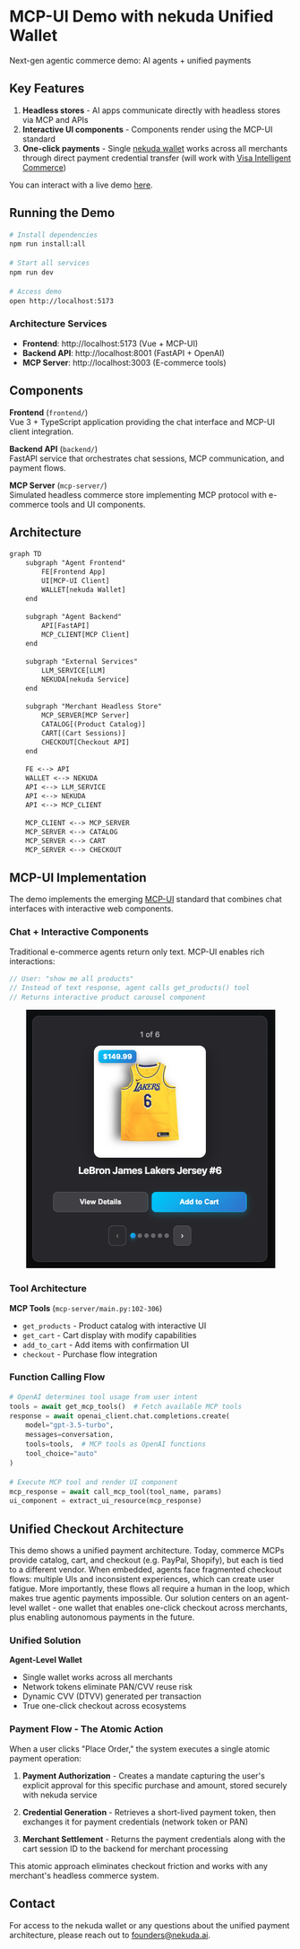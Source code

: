 # MCP-UI Demo with nekuda Unified Wallet

  Next-gen agentic commerce demo: AI agents + unified payments

## Key Features

  1. **Headless stores** - AI apps communicate directly with headless stores via MCP and APIs
  2. **Interactive UI components** - Components render using the MCP-UI standard
  3. **One-click payments** - Single [nekuda wallet](https://nekuda.ai) works across all merchants through direct payment credential transfer (will work with [Visa Intelligent Commerce](https://corporate.visa.com/en/products/intelligent-commerce.html))

  You can interact with a live demo [here](https://nekuda-frontend.onrender.com/). 

  ## Running the Demo

```bash
# Install dependencies
npm run install:all

# Start all services
npm run dev

# Access demo
open http://localhost:5173
```

### Architecture Services
- **Frontend**: http://localhost:5173 (Vue + MCP-UI)
- **Backend API**: http://localhost:8001 (FastAPI + OpenAI)  
- **MCP Server**: http://localhost:3003 (E-commerce tools)


## Components

**Frontend** (`frontend/`)  
Vue 3 + TypeScript application providing the chat interface and MCP-UI client integration.

**Backend API** (`backend/`)  
FastAPI service that orchestrates chat sessions, MCP communication, and payment flows.

**MCP Server** (`mcp-server/`)  
Simulated headless commerce store implementing MCP protocol with e-commerce tools and UI components.

## Architecture

```mermaid
graph TD
    subgraph "Agent Frontend"
        FE[Frontend App]
        UI[MCP-UI Client]
        WALLET[nekuda Wallet]
    end
    
    subgraph "Agent Backend"
        API[FastAPI]
        MCP_CLIENT[MCP Client]
    end
    
    subgraph "External Services"
        LLM_SERVICE[LLM]
        NEKUDA[nekuda Service]
    end
    
    subgraph "Merchant Headless Store"
        MCP_SERVER[MCP Server]
        CATALOG[(Product Catalog)]
        CART[(Cart Sessions)]
        CHECKOUT[Checkout API]
    end
    
    FE <--> API
    WALLET <--> NEKUDA
    API <--> LLM_SERVICE
    API <--> NEKUDA
    API <--> MCP_CLIENT
    
    MCP_CLIENT <--> MCP_SERVER
    MCP_SERVER <--> CATALOG
    MCP_SERVER <--> CART
    MCP_SERVER <--> CHECKOUT
```


## MCP-UI Implementation

The demo implements the emerging [MCP-UI](https://github.com/idosal/mcp-ui) standard that combines chat interfaces with interactive web components.

### Chat + Interactive Components

Traditional e-commerce agents return only text. MCP-UI enables rich interactions:

```typescript
// User: "show me all products"
// Instead of text response, agent calls get_products() tool
// Returns interactive product carousel component
```

<div align="center">
  <img src="assets/product-component-example.png" alt="MCP-UI Product Component Example" />
</div>

### Tool Architecture

**MCP Tools** (`mcp-server/main.py:102-306`)
- `get_products` - Product catalog with interactive UI
- `get_cart` - Cart display with modify capabilities  
- `add_to_cart` - Add items with confirmation UI
- `checkout` - Purchase flow integration


### Function Calling Flow

```python
# OpenAI determines tool usage from user intent
tools = await get_mcp_tools()  # Fetch available MCP tools
response = await openai_client.chat.completions.create(
    model="gpt-3.5-turbo",
    messages=conversation,
    tools=tools,  # MCP tools as OpenAI functions
    tool_choice="auto"
)

# Execute MCP tool and render UI component
mcp_response = await call_mcp_tool(tool_name, params)
ui_component = extract_ui_resource(mcp_response)
```

## Unified Checkout Architecture

This demo shows a unified payment architecture. Today, commerce MCPs provide catalog, cart, and checkout (e.g. PayPal, Shopify), but each is tied to a different vendor. When embedded, agents face fragmented checkout flows: multiple UIs and inconsistent experiences, which can create user fatigue. More importantly, these flows all require a human in the loop, which makes true agentic payments impossible. Our solution centers on an agent-level wallet - one wallet that enables one-click checkout across merchants, plus enabling autonomous payments in the future.

### Unified Solution

**Agent-Level Wallet**
- Single wallet works across all merchants
- Network tokens eliminate PAN/CVV reuse risk
- Dynamic CVV (DTVV) generated per transaction
- True one-click checkout across ecosystems

### Payment Flow - The Atomic Action

When a user clicks "Place Order," the system executes a single atomic payment operation:

1. **Payment Authorization** - Creates a mandate capturing the user's explicit approval for this specific purchase and amount, stored securely with nekuda service

2. **Credential Generation** - Retrieves a short-lived payment token, then exchanges it for payment credentials (network token or PAN)

3. **Merchant Settlement** - Returns the payment credentials along with the cart session ID to the backend for merchant processing

This atomic approach eliminates checkout friction and works with any merchant's headless commerce system.

## Contact

For access to the nekuda wallet or any questions about the unified payment architecture, please reach out to [founders@nekuda.ai](mailto:founders@nekuda.ai).
